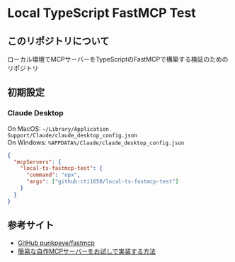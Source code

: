 # Local TypeScript FastMCP Test

## このリポジトリについて

ローカル環境でMCPサーバーをTypeScriptのFastMCPで構築する検証のためのリポジトリ

## 初期設定

### Claude Desktop

On MacOS: `~/Library/Application Support/Claude/claude_desktop_config.json`  
On Windows: `%APPDATA%/Claude/claude_desktop_config.json`

```json:claude_desktop_config.json
{
  "mcpServers": {
    "local-ts-fastmcp-test": {
      "command": "npx",
      "args": ["github:cti1650/local-ts-fastmcp-test"]
    }
  }
}
```

## 参考サイト
- [GitHub punkpeye/fastmcp](https://github.com/punkpeye/fastmcp)
- [簡易な自作MCPサーバーをお試しで実装する方法](https://zenn.dev/smartround_dev/articles/02af1058e9f80f)